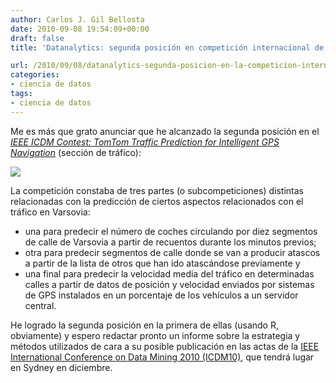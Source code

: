 ```yaml
---
author: Carlos J. Gil Bellosta
date: 2010-09-08 19:54:09+00:00
draft: false
title: 'Datanalytics: segunda posición en competición internacional de minería de datos'

url: /2010/09/08/datanalytics-segunda-posicion-en-la-competicion-internacional-de-mineria-de-datos/
categories:
- ciencia de datos
tags:
- ciencia de datos
---
```


Me es más que grato anunciar que he alcanzado la segunda posición en el _[IEEE ICDM Contest: TomTom Traffic Prediction for Intelligent GPS Navigation](http://tunedit.org/challenge/IEEE-ICDM-2010/traffic?m=leaderboard)_ (sección de tráfico):


[![](/wp-uploads/2010/09/competicion_prediccion_trafico.png)
](/wp-uploads/2010/09/competicion_prediccion_trafico.png)


La competición constaba de tres partes (o subcompeticiones) distintas relacionadas con la predicción de ciertos aspectos relacionados con el tráfico en Varsovia:


* una para predecir el número de coches circulando por diez segmentos de calle de Varsovia a partir de recuentos durante los minutos previos;
* otra para predecir segmentos de calle donde se van a producir atascos a partir de la lista de otros que han ido atascándose previamente y
* una final para predecir la velocidad media del tráfico en determinadas calles a partir de datos de posición y velocidad enviados por sistemas de GPS instalados en un porcentaje de los vehículos a un servidor central.

He logrado la segunda posición en la primera de ellas (usando R, obviamente) y espero redactar pronto un informe sobre la estrategia y métodos utilizados de cara a su posible publicación en las actas de la [IEEE International Conference on Data Mining 2010 (ICDM10)](http://datamining.it.uts.edu.au/icdm10/), que tendrá lugar en Sydney en diciembre.
